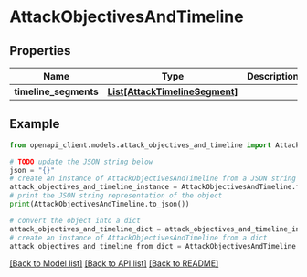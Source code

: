 # AttackObjectivesAndTimeline


## Properties

Name | Type | Description | Notes
------------ | ------------- | ------------- | -------------
**timeline_segments** | [**List[AttackTimelineSegment]**](AttackTimelineSegment.md) |  | 

## Example

```python
from openapi_client.models.attack_objectives_and_timeline import AttackObjectivesAndTimeline

# TODO update the JSON string below
json = "{}"
# create an instance of AttackObjectivesAndTimeline from a JSON string
attack_objectives_and_timeline_instance = AttackObjectivesAndTimeline.from_json(json)
# print the JSON string representation of the object
print(AttackObjectivesAndTimeline.to_json())

# convert the object into a dict
attack_objectives_and_timeline_dict = attack_objectives_and_timeline_instance.to_dict()
# create an instance of AttackObjectivesAndTimeline from a dict
attack_objectives_and_timeline_from_dict = AttackObjectivesAndTimeline.from_dict(attack_objectives_and_timeline_dict)
```
[[Back to Model list]](../README.md#documentation-for-models) [[Back to API list]](../README.md#documentation-for-api-endpoints) [[Back to README]](../README.md)


